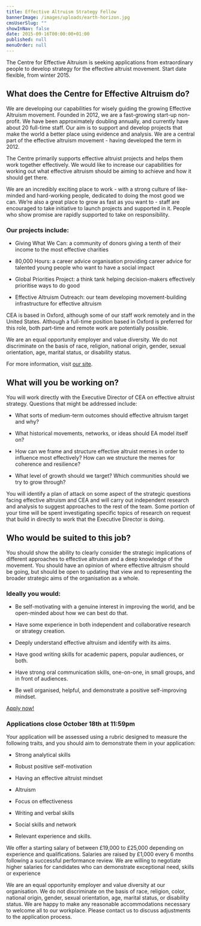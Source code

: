 ```yaml
---
title: Effective Altruism Strategy Fellow
bannerImage: /images/uploads/earth-horizon.jpg
cmsUserSlug: ""
showInNav: false
date: 2015-09-16T00:00:00+01:00
published: null
menuOrder: null
---
```


The Centre for Effective Altruism is seeking applications from extraordinary people to develop strategy for the effective altruist movement. Start date flexible, from winter 2015.

  
## What does the Centre for Effective Altruism do?

  
We are developing our capabilities for wisely guiding the growing Effective Altruism movement. Founded in 2012, we are a fast-growing start-up non-profit. We have been approximately doubling annually, and currently have about 20 full-time staff. Our aim is to support and develop projects that make the world a better place using evidence and analysis. We are a central part of the effective altruism movement - having developed the term in 2012.

  
The Centre primarily supports effective altruist projects and helps them work together effectively. We would like to increase our capabilities for working out what effective altruism should be aiming to achieve and how it should get there.

  
We are an incredibly exciting place to work - with a strong culture of like-minded and hard-working people, dedicated to doing the most good we can. We&rsquo;re also a great place to grow as fast as you want to - staff are encouraged to take initiative to launch projects and supported in it. People who show promise are rapidly supported to take on responsibility.

  
### Our projects include:

* Giving What We Can: a community of donors giving a tenth of their income to the most effective charities

* 80,000 Hours: a career advice organisation providing career advice for talented young people who want to have a social impact

* Global Priorities Project: a think tank helping decision-makers effectively prioritise ways to do good

* Effective Altruism Outreach: our team developing movement-building infrastructure for effective altruism

  
CEA is based in Oxford, although some of our staff work remotely and in the United States. Although a full-time position based in Oxford is preferred for this role, both part-time and remote work are potentially possible.

  
We are an equal opportunity employer and value diversity. We do not discriminate on the basis of race, religion, national origin, gender, sexual orientation, age, marital status, or disability status.

  
For more information, visit [our site](https://centreforeffectivealtruism.org/careers/why-work-with-us/). 

  
## What will you be working on?

  
You will work directly with the Executive Director of CEA on effective altruist strategy. Questions that might be addressed include:

* What sorts of medium-term outcomes should effective altruism target and why?

* What historical movements, networks, or ideas should EA model itself on?

* How can we frame and structure effective altruist memes in order to influence most effectively? How can we structure the memes for coherence and resilience?

* What level of growth should we target? Which communities should we try to grow through?

  
You will identify a plan of attack on some aspect of the strategic questions facing effective altruism and CEA and will carry out independent research and analysis to suggest approaches to the rest of the team. Some portion of your time will be spent investigating specific topics of research on request that build in directly to work that the Executive Director is doing.

  
## Who would be suited to this job?

  
You should show the ability to clearly consider the strategic implications of different approaches to effective altruism and a deep knowledge of the movement. You should have an opinion of where effective altruism should be going, but should be open to updating that view and to representing the broader strategic aims of the organisation as a whole.

  
### Ideally you would:

* Be self-motivating with a genuine interest in improving the world, and be open-minded about how we can best do that.

* Have some experience in both independent and collaborative research or strategy creation.

* Deeply understand effective altruism and identify with its aims.

* Have good writing skills for academic papers, popular audiences, or both.

* Have strong oral communication skills, one-on-one, in small groups, and in front of audiences.

* Be well organised, helpful, and demonstrate a positive self-improving mindset.

  
<p class="center"><a href="https://eaglobal.typeform.com/to/nUNz0z" class="btn btn-primary btn-lg"  target="_blank">Apply now!</a></p>
  
<h3 class="center">Applications close October 18th at 11:59pm</h3>  
  
Your application will be assessed using a rubric designed to measure the following traits, and you should aim to demonstrate them in your application:

 * Strong analytical skills

* Robust positive self-motivation

* Having an effective altruist mindset

* Altruism

* Focus on effectiveness

* Writing and verbal skills

* Social skills and network

* Relevant experience and skills.

We offer a starting salary of between £19,000 to £25,000 depending on experience and qualifications. Salaries are raised by £1,000 every 6 months following a successful performance review. We are willing to negotiate higher salaries for candidates who can demonstrate exceptional need, skills or experience

We are an equal opportunity employer and value diversity at our organisation. We do not discriminate on the basis of race, religion, color, national origin, gender, sexual orientation, age, marital status, or disability status. We are happy to make any reasonable accommodations necessary to welcome all to our workplace. Please contact us to discuss adjustments to the application process. 

  

